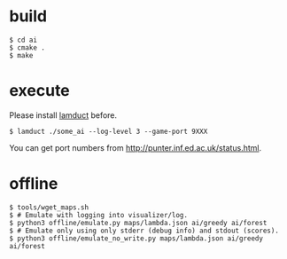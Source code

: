 # build

```
$ cd ai
$ cmake .
$ make
```

# execute

Please install [lamduct](https://github.com/icfpcontest2017/lambda-duct) before.

```
$ lamduct ./some_ai --log-level 3 --game-port 9XXX
```

You can get port numbers from http://punter.inf.ed.ac.uk/status.html.

# offline

```
$ tools/wget_maps.sh
$ # Emulate with logging into visualizer/log.
$ python3 offline/emulate.py maps/lambda.json ai/greedy ai/forest
$ # Emulate only using only stderr (debug info) and stdout (scores).
$ python3 offline/emulate_no_write.py maps/lambda.json ai/greedy ai/forest
```
